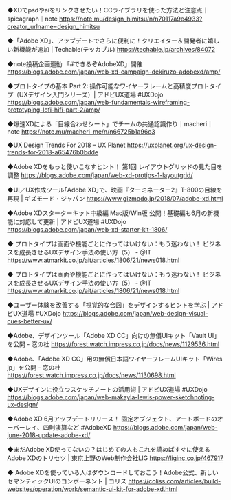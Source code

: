 

◆XDでpsdやaiをリンクさせたい！CCライブラリを使った方法と注意点｜spicagraph｜note
https://note.mu/design_himitsu/n/n70117a9e4933?creator_urlname=design_himitsu

◆「Adobe XD」、アップデートでさらに便利に！クリエイター＆開発者に嬉しい新機能が追加 | Techable(テッカブル)
https://techable.jp/archives/84072

◆note投稿企画連動 「#できるぞAdobeXD」開催 
https://blogs.adobe.com/japan/web-xd-campaign-dekiruzo-adobexd/amp/

◆プロトタイプの基本 Part 2: 操作可能なワイヤーフレームと高精度プロトタイプ（UXデザイン入門シリーズ）| アドビUX道場 #UXDojo
https://blogs.adobe.com/japan/web-fundamentals-wireframing-prototyping-lofi-hifi-part-2/amp/

◆爆速XDによる「目線合わせシート」でチームの共通認識作り｜macheri｜note
https://note.mu/macheri_me/n/n66725b1a96c3

◆UX Design Trends For 2018 – UX Planet
https://uxplanet.org/ux-design-trends-for-2018-a65476b0bdde

◆Adobe XDをもっと使いこなすヒント！ 第1回 レイアウトグリッドの見た目を調整
https://blogs.adobe.com/japan/web-xd-protips-1-layoutgrid/

◆UI／UX作成ツール｢Adobe XD｣で、映画『ターミネーター2』T-800の目線を再現 | ギズモード・ジャパン
https://www.gizmodo.jp/2018/07/adobe-xd.html

◆Adobe XDスターターキット中級編 Mac版/Win版 公開！基礎編も6月の新機能に対応して更新 | アドビUX道場 #UXDojo
https://blogs.adobe.com/japan/web-xd-starter-kit-1806/

◆ プロトタイプは画面や機能ごとに作ってはいけない：もう迷わない！ ビジネスを成長させるUXデザイン手法の使い方（5） - ＠IT
https://www.atmarkit.co.jp/ait/articles/1806/21/news018.html

◆ プロトタイプは画面や機能ごとに作ってはいけない：もう迷わない！ ビジネスを成長させるUXデザイン手法の使い方（5） - ＠IT
https://www.atmarkit.co.jp/ait/articles/1806/21/news018.html

◆ユーザー体験を改善する「視覚的な合図」をデザインするヒントを学ぶ | アドビUX道場 #UXDojo
https://blogs.adobe.com/japan/web-design-visual-cues-better-ux/

◆Adobe、デザインツール「Adobe XD CC」向けの無償UIキット「Vault UI」を公開 - 窓の杜
https://forest.watch.impress.co.jp/docs/news/1129536.html

◆Adobe、「Adobe XD CC」用の無償日本語ワイヤーフレームUIキット「Wires jp」を公開 - 窓の杜
https://forest.watch.impress.co.jp/docs/news/1130698.html

◆UXデザインに役立つスケッチノートの活用術 | アドビUX道場 #UXDojo
https://blogs.adobe.com/japan/web-makayla-lewis-power-sketchnoting-ux-design/

◆Adobe XD 6月アップデートリリース！ 固定オブジェクト、アートボードのオーバーレイ、四則演算など #AdobeXD
https://blogs.adobe.com/japan/web-june-2018-update-adobe-xd/

◆まだAdobe XD使ってないの？はじめての人もこれを読めばすぐに使えるAdobe XDのトリセツ | 東京上野のWeb制作会社LIG
https://liginc.co.jp/467917

◆  Adobe XDを使っている人はダウンロードしておこう！Adobe公式、新しいセマンティックUIのコンポーネント | コリス
https://coliss.com/articles/build-websites/operation/work/semantic-ui-kit-for-adobe-xd.html

























